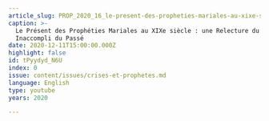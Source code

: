 ```yaml
---
article_slug: PROP_2020_16_le-present-des-propheties-mariales-au-xixe-siecle
caption: >-
  Le Présent des Prophéties Mariales au XIXe siècle : une Relecture du Futur
  Inaccompli du Passé
date: 2020-12-11T15:00:00.000Z
highlight: false
id: tPyydyd_N6U
index: 0
issue: content/issues/crises-et-prophetes.md
language: English
type: youtube
years: 2020

---
```

